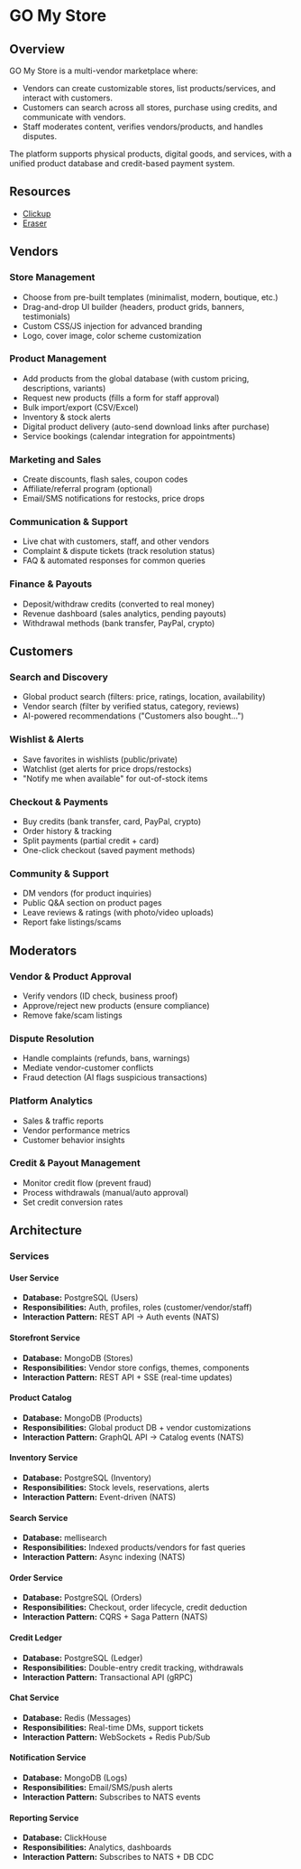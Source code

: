 
# GO My Store

## Overview

GO My Store is a multi-vendor marketplace where:
- Vendors can create customizable stores, list products/services, and interact with customers.
- Customers can search across all stores, purchase using credits, and communicate with vendors.
- Staff moderates content, verifies vendors/products, and handles disputes.

The platform supports physical products, digital goods, and services, with a unified product database and credit-based payment system.

## Resources

- [Clickup](https://app.clickup.com/9015365228/v/b/s/90153887936)
- [Eraser](https://app.eraser.io/workspace/1WcBh4v2AxsLI7UIX2mG)

## Vendors
### Store Management

- Choose from pre-built templates (minimalist, modern, boutique, etc.)
- Drag-and-drop UI builder (headers, product grids, banners, testimonials)
- Custom CSS/JS injection for advanced branding
- Logo, cover image, color scheme customization
### Product Management
- Add products from the global database (with custom pricing, descriptions, variants)
- Request new products (fills a form for staff approval)
- Bulk import/export (CSV/Excel)
- Inventory & stock alerts
- Digital product delivery (auto-send download links after purchase)
- Service bookings (calendar integration for appointments)

### Marketing and Sales
- Create discounts, flash sales, coupon codes
- Affiliate/referral program (optional)
- Email/SMS notifications for restocks, price drops

### Communication & Support
- Live chat with customers, staff, and other vendors
- Complaint & dispute tickets (track resolution status)
- FAQ & automated responses for common queries

### Finance & Payouts
- Deposit/withdraw credits (converted to real money)
- Revenue dashboard (sales analytics, pending payouts)
- Withdrawal methods (bank transfer, PayPal, crypto)

## Customers

### Search and Discovery

- Global product search (filters: price, ratings, location, availability)
- Vendor search (filter by verified status, category, reviews)
- AI-powered recommendations ("Customers also bought...")

### Wishlist & Alerts

- Save favorites in wishlists (public/private)
- Watchlist (get alerts for price drops/restocks)
- "Notify me when available" for out-of-stock items

### Checkout & Payments

- Buy credits (bank transfer, card, PayPal, crypto)
- Order history & tracking
- Split payments (partial credit + card)
- One-click checkout (saved payment methods)

### Community & Support

- DM vendors (for product inquiries)
- Public Q&A section on product pages
- Leave reviews & ratings (with photo/video uploads)
- Report fake listings/scams

## Moderators
### Vendor & Product Approval

- Verify vendors (ID check, business proof)
- Approve/reject new products (ensure compliance)
- Remove fake/scam listings

###  Dispute Resolution

- Handle complaints (refunds, bans, warnings)
- Mediate vendor-customer conflicts
- Fraud detection (AI flags suspicious transactions)

### Platform Analytics

- Sales & traffic reports
- Vendor performance metrics
- Customer behavior insights

### Credit & Payout Management

- Monitor credit flow (prevent fraud)
- Process withdrawals (manual/auto approval)
- Set credit conversion rates

## Architecture
### Services

#### User Service
* **Database:** PostgreSQL (Users)
* **Responsibilities:** Auth, profiles, roles (customer/vendor/staff)
* **Interaction Pattern:** REST API → Auth events (NATS)

#### Storefront Service
* **Database:** MongoDB (Stores)
* **Responsibilities:** Vendor store configs, themes, components
* **Interaction Pattern:** REST API + SSE (real-time updates)

#### Product Catalog
* **Database:** MongoDB (Products)
* **Responsibilities:** Global product DB + vendor customizations
* **Interaction Pattern:** GraphQL API → Catalog events (NATS)

#### Inventory Service
* **Database:** PostgreSQL (Inventory)
* **Responsibilities:** Stock levels, reservations, alerts
* **Interaction Pattern:** Event-driven (NATS)

#### Search Service
* **Database:** mellisearch
* **Responsibilities:** Indexed products/vendors for fast queries
* **Interaction Pattern:** Async indexing (NATS)

#### Order Service
* **Database:** PostgreSQL (Orders)
* **Responsibilities:** Checkout, order lifecycle, credit deduction
* **Interaction Pattern:** CQRS + Saga Pattern (NATS)

#### Credit Ledger
* **Database:** PostgreSQL (Ledger)
* **Responsibilities:** Double-entry credit tracking, withdrawals
* **Interaction Pattern:** Transactional API (gRPC)

#### Chat Service
* **Database:** Redis (Messages)
* **Responsibilities:** Real-time DMs, support tickets
* **Interaction Pattern:** WebSockets + Redis Pub/Sub

#### Notification Service
* **Database:** MongoDB (Logs)
* **Responsibilities:** Email/SMS/push alerts
* **Interaction Pattern:** Subscribes to NATS events

#### Reporting Service
* **Database:** ClickHouse
* **Responsibilities:** Analytics, dashboards
* **Interaction Pattern:** Subscribes to NATS + DB CDC
